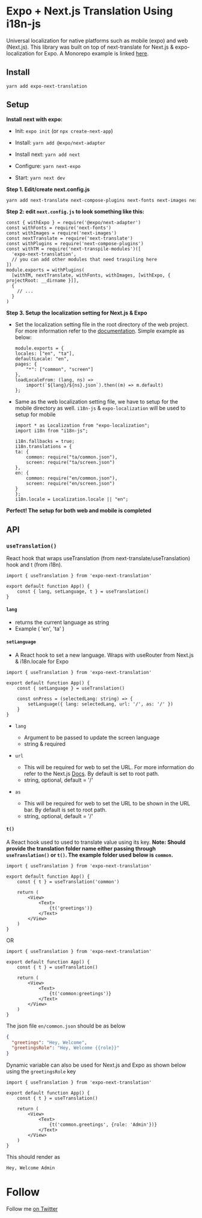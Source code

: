 # Expo + Next.js Translation Using i18n-js

Universal localization for native platforms such as mobile (expo) and web (Next.js). This library was built on top of next-translate for Next.js & expo-localization for Expo. A Monorepo example is linked [here](https://github.com/hari1602/expo-next-translation-monorepo).

## Install
`yarn add expo-next-translation`

## Setup

**Install next with expo:**

- Init: `expo init` (or `npx create-next-app`)

- Install: `yarn add @expo/next-adapter`

- Install next: `yarn add next`

- Configure: `yarn next-expo`

- Start: `yarn next dev`


**Step 1. Edit/create next.config.js**

```bash
yarn add next-translate next-compose-plugins next-fonts next-images next-transpile-modules
```

**Step 2: edit `next.config.js` to look something like this:**

```es6
const { withExpo } = require('@expo/next-adapter')
const withFonts = require('next-fonts')
const withImages = require('next-images')
const nextTranslate = require('next-translate')
const withPlugins = require('next-compose-plugins')
const withTM = require('next-transpile-modules')([
  'expo-next-translation',
  // you can add other modules that need traspiling here
])
module.exports = withPlugins(
  [withTM, nextTranslate, withFonts, withImages, [withExpo, { projectRoot: __dirname }]],
  {
    // ...
  }
)
```
**Step 3. Setup the localization setting for Next.js & Expo**
- Set the localization setting file in the root directory of the web project. For more information refer to the [documentation](https://github.com/vinissimus/next-translate#add-i18njs-config-file). Simple example as below:
    ```es6
    module.exports = {
    locales: ["en", "ta"],
    defaultLocale: "en",
    pages: {
        "*": ["common", "screen"]
    },
    loadLocaleFrom: (lang, ns) =>
        import(`${lang}/${ns}.json`).then((m) => m.default)
    };
    ```

- Same as the web localization setting file, we have to setup for the mobile directory as well. `i18n-js` & `expo-localization` will be used to setup for mobile
    ```es6
    import * as Localization from "expo-localization";
    import i18n from "i18n-js";

    i18n.fallbacks = true;
    i18n.translations = {
    ta: {
        common: require("ta/common.json"),
        screen: require("ta/screen.json")
    },
    en: {
        common: require("en/common.json"),
        screen: require("en/screen.json")
    }
    };
    i18n.locale = Localization.locale || "en";
    ```

**Perfect! The setup for both web and mobile is completed**
## API
### `useTranslation()`
React hook that wraps useTranslation (from next-translate/useTranslation) hook and t (from i18n).

```es6
import { useTranslation } from 'expo-next-translation'

export default function App() {
    const { lang, setLanguage, t } = useTranslation()
}
```

#### `lang`
- returns the current language as string 
- Example ( 'en', 'ta' )

#### `setLanguage`
- A React hook to set a new language. Wraps with useRouter from Next.js & i18n.locale for Expo 

```es6
import { useTranslation } from 'expo-next-translation'

export default function App() {
    const { setLanguage } = useTranslation()

    const onPress = (selectedLang: string) => {
        setLanguage({ lang: selectedLang, url: '/', as: '/' })
    }
}
```

- `lang`
  
  - Argument to be passed to update the screen language 
  - string & required
- `url`

    - This will be required for web to set the URL. For more information do refer to the Next.js [Docs](https://nextjs.org/docs/advanced-features/i18n-routing#transition-between-locales). By default is set to root path.
    - string, optional, default = '/'
- `as`

    - This will be required for web to set the URL to be shown in the URL bar. By default is set to root path.
    - string, optional, default = '/'
  
#### `t()`
A React hook used to used to translate value using its key. **Note: Should provide the translation folder name either passing through `useTranslation()` or `t()`. The example folder used below is `common`.**

```es6
import { useTranslation } from 'expo-next-translation'

export default function App() {
    const { t } = useTranslation('common')

    return (
        <View>
            <Text>
                {t('greetings')}
            </Text>
        </View>
    )
}
```

OR

```es6
import { useTranslation } from 'expo-next-translation'

export default function App() {
    const { t } = useTranslation()

    return (
        <View>
            <Text>
                {t('common:greetings')}
            </Text>
        </View>
    )
}
```

The json file `en/common.json` should be as below
```json
{
  "greetings": "Hey, Welcome",
  "greetingsRole": "Hey, Welcome {{role}}"
}
```

Dynamic variable can also be used for Next.js and Expo as shown below using the `greetingsRole` key

```es6
import { useTranslation } from 'expo-next-translation'

export default function App() {
    const { t } = useTranslation()

    return (
        <View>
            <Text>
                {t('common.greetings', {role: 'Admin'})}
            </Text>
        </View>
    )
}
```

This should render as
```bash 
Hey, Welcome Admin
```

# Follow

Follow me [on Twitter](https://twitter.com/haridasan167)
